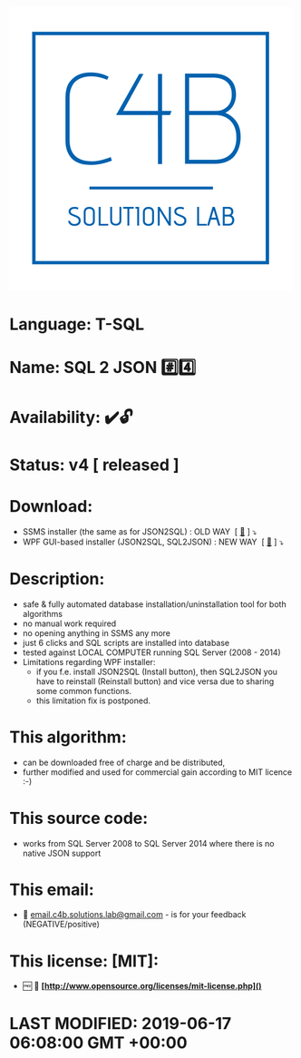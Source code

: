 <img src="https://github.com/C4B-Solutions-Lab/SoftwareDevelopment-T-SQL-2/blob/master/C4B_Solutions_Lab.png"></img>
# Language:&nbsp;T-SQL
# Name:&nbsp;SQL 2 JSON&nbsp;:hash::four:
# Availability:&nbsp;:heavy_check_mark::unlock:
# Status:&nbsp;<strong>v4</strong> [ released ]
#
# Download:
 - SSMS installer (the same as for JSON2SQL) : OLD WAY &nbsp;[&nbsp;[:floppy_disk:](https://github.com/C4B-Solutions-Lab/SoftwareDevelopment-T-SQL-2/blob/master/Dabrowski-Software-Development[vCurrent][v4][04-04-2017].zip)&nbsp;]&nbsp;:arrow_heading_down:
 - WPF GUI-based installer (JSON2SQL, SQL2JSON) : NEW WAY &nbsp;[&nbsp;[:floppy_disk:](https://github.com/C4B-Solutions-Lab/SoftwareDevelopment-T-SQL-2/blob/master/WPF_Installer.zip)&nbsp;]&nbsp;:arrow_heading_down:
#
# Description:
 - safe & fully automated database installation/uninstallation tool for both algorithms
 - no manual work required
 - no opening anything in SSMS any more
 - just 6 clicks and SQL scripts are installed into database
 - tested against LOCAL COMPUTER running SQL Server (2008 - 2014)
 - Limitations regarding WPF installer:
   - if you f.e. install JSON2SQL (Install button), then SQL2JSON you have to reinstall (Reinstall button) and vice versa due to sharing some common functions.
    - this limitation fix is postponed.
#
# This algorithm:
  - can be downloaded free of charge and be distributed,
  - further modified and used for commercial gain according to MIT licence :-) 

# This source code:
  - works from SQL Server 2008 to SQL Server 2014 where there is no native JSON support
  
# This email:
  - :email:&nbsp;email.c4b.solutions.lab@gmail.com - is for your feedback (NEGATIVE/positive)
  
# This license: [MIT]:
 - :free:&nbsp;:book:&nbsp;**[http://www.opensource.org/licenses/mit-license.php]()**

#
# <strong>LAST MODIFIED: 2019-06-17 06:08:00 GMT +00:00</strong>

